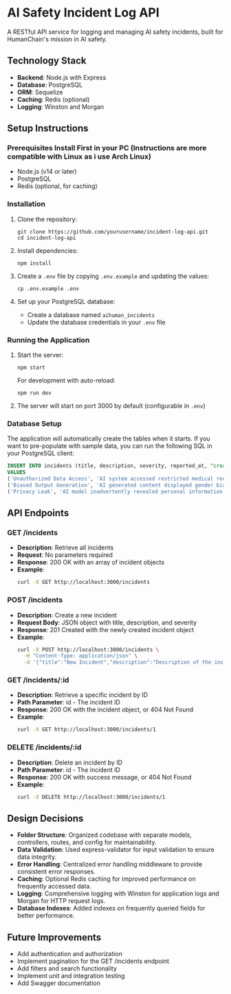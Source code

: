 # AI Safety Incident Log API

A RESTful API service for logging and managing AI safety incidents, built for HumanChain's mission in AI safety.

## Technology Stack

- **Backend**: Node.js with Express
- **Database**: PostgreSQL
- **ORM**: Sequelize
- **Caching**: Redis (optional)
- **Logging**: Winston and Morgan

## Setup Instructions

### Prerequisites Install First in your PC (Instructions are more compatible with Linux as i use Arch Linux)

- Node.js (v14 or later)
- PostgreSQL
- Redis (optional, for caching)

### Installation

1. Clone the repository:

   ```
   git clone https://github.com/yourusername/incident-log-api.git
   cd incident-log-api
   ```

2. Install dependencies:

   ```
   npm install
   ```

3. Create a `.env` file by copying `.env.example` and updating the values:

   ```
   cp .env.example .env
   ```

4. Set up your PostgreSQL database:
   - Create a database named `aihuman_incidents`
   - Update the database credentials in your `.env` file

### Running the Application

1. Start the server:

   ```
   npm start
   ```

   For development with auto-reload:

   ```
   npm run dev
   ```

2. The server will start on port 3000 by default (configurable in `.env`)

### Database Setup

The application will automatically create the tables when it starts. If you want to pre-populate with sample data, you can run the following SQL in your PostgreSQL client:

```sql
INSERT INTO incidents (title, description, severity, reported_at, "createdAt", "updatedAt")
VALUES
('Unauthorized Data Access', 'AI system accessed restricted medical records through an authentication bypass vulnerability.', 'High', NOW(), NOW(), NOW()),
('Biased Output Generation', 'AI generated content displayed gender bias in job recommendation outputs.', 'Medium', NOW(), NOW(), NOW()),
('Privacy Leak', 'AI model inadvertently revealed personal information in responses to certain prompts.', 'High', NOW(), NOW(), NOW());
```

## API Endpoints

### GET /incidents

- **Description**: Retrieve all incidents
- **Request**: No parameters required
- **Response**: 200 OK with an array of incident objects
- **Example**:
  ```bash
  curl -X GET http://localhost:3000/incidents
  ```

### POST /incidents

- **Description**: Create a new incident
- **Request Body**: JSON object with title, description, and severity
- **Response**: 201 Created with the newly created incident object
- **Example**:
  ```bash
  curl -X POST http://localhost:3000/incidents \
    -H "Content-Type: application/json" \
    -d '{"title":"New Incident","description":"Description of the incident","severity":"Medium"}'
  ```

### GET /incidents/:id

- **Description**: Retrieve a specific incident by ID
- **Path Parameter**: id - The incident ID
- **Response**: 200 OK with the incident object, or 404 Not Found
- **Example**:
  ```bash
  curl -X GET http://localhost:3000/incidents/1
  ```

### DELETE /incidents/:id

- **Description**: Delete an incident by ID
- **Path Parameter**: id - The incident ID
- **Response**: 200 OK with success message, or 404 Not Found
- **Example**:
  ```bash
  curl -X DELETE http://localhost:3000/incidents/1
  ```

## Design Decisions

- **Folder Structure**: Organized codebase with separate models, controllers, routes, and config for maintainability.
- **Data Validation**: Used express-validator for input validation to ensure data integrity.
- **Error Handling**: Centralized error handling middleware to provide consistent error responses.
- **Caching**: Optional Redis caching for improved performance on frequently accessed data.
- **Logging**: Comprehensive logging with Winston for application logs and Morgan for HTTP request logs.
- **Database Indexes**: Added indexes on frequently queried fields for better performance.

## Future Improvements

- Add authentication and authorization
- Implement pagination for the GET /incidents endpoint
- Add filters and search functionality
- Implement unit and integration testing
- Add Swagger documentation
